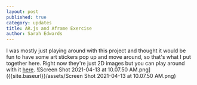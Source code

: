 ```yaml
---
layout: post
published: true
category: updates
title: AR.js and Aframe Exercise
author: Sarah Edwards
---
```

I was mostly just playing around with this project and thought it would be fun to have some art stickers pop up and move around, so that's what I put together here. Right now they're just 2D images but you can play around with it [here](https://rich-puzzling-play.glitch.me). 
![Screen Shot 2021-04-13 at 10.07.50 AM.png]({{site.baseurl}}/assets/Screen Shot 2021-04-13 at 10.07.50 AM.png)

